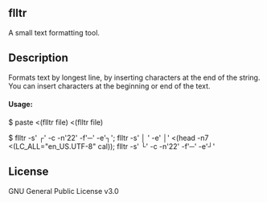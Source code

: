 ## flltr

A small text formatting tool.

## Description
Formats text by longest line, by inserting characters at the end of the string. You can insert characters at the beginning or end of the text.

#### Usage:

$ paste <(flltr file) <(flltr file)

$ flltr -s' ┌' -c -n'22' -f'─' -e'┐'; flltr -s' │ ' -e' │' <(head -n7 <(LC_ALL="en_US.UTF-8" cal)); flltr -s' └' -c -n'22' -f'─' -e'┘'

## License
GNU General Public License v3.0
